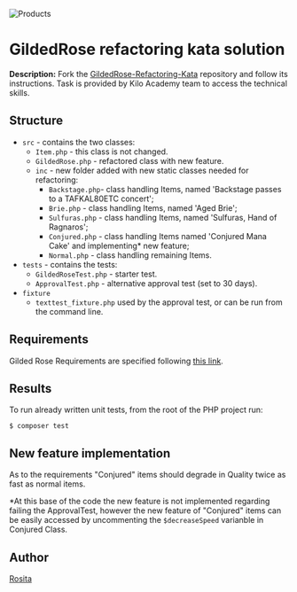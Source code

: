 ![Products](https://img.shields.io/badge/PHP-kata-blue)

# GildedRose refactoring kata solution

**Description:** Fork the [GildedRose-Refactoring-Kata](https://github.com/emilybache/GildedRose-Refactoring-Kata/tree/main/php) repository and follow its instructions.
Task is provided by Kilo Academy team to access the technical skills.

## Structure

- `src` - contains the two classes:
  - `Item.php` - this class is not changed.
  - `GildedRose.php` - refactored class with new feature.
  - `inc` - new folder added with new static classes needed for refactoring:
    - `Backstage.php`- class handling Items, named 'Backstage passes to a TAFKAL80ETC concert';
    - `Brie.php` - class handling Items, named 'Aged Brie';
    - `Sulfuras.php` - class handling Items, named 'Sulfuras, Hand of Ragnaros';
    - `Conjured.php` - class handling Items named 'Conjured Mana Cake' and implementing\* new feature;
    - `Normal.php` - class handling remaining Items.
- `tests` - contains the tests:
  - `GildedRoseTest.php` - starter test.
  - `ApprovalTest.php` - alternative approval test (set to 30 days).
- `fixture`
  - `texttest_fixture.php` used by the approval test, or can be run from the command line.

## Requirements

Gilded Rose Requirements are specified following [this link](https://github.com/emilybache/GildedRose-Refactoring-Kata/blob/main/GildedRoseRequirements.txt).

## Results

To run already written unit tests, from the root of the PHP project run:

```
$ composer test
```

## New feature implementation

As to the requirements "Conjured" items should degrade in Quality twice as fast as normal items.

\*At this base of the code the new feature is not implemented regarding failing the ApprovalTest, however the new feature of "Conjured" items can be easily accessed by uncommenting the `$decreaseSpeed` varianble in Conjured Class.

## Author

[Rosita](https://github.com/rositatisor)
